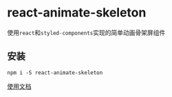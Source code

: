 # react-animate-skeleton

使用`react`和`styled-components`实现的简单动画骨架屏组件

## 安装

`npm i -S react-animate-skeleton`

[使用文档](https://zhangyu1818.com/react-animate-skeleton/)


